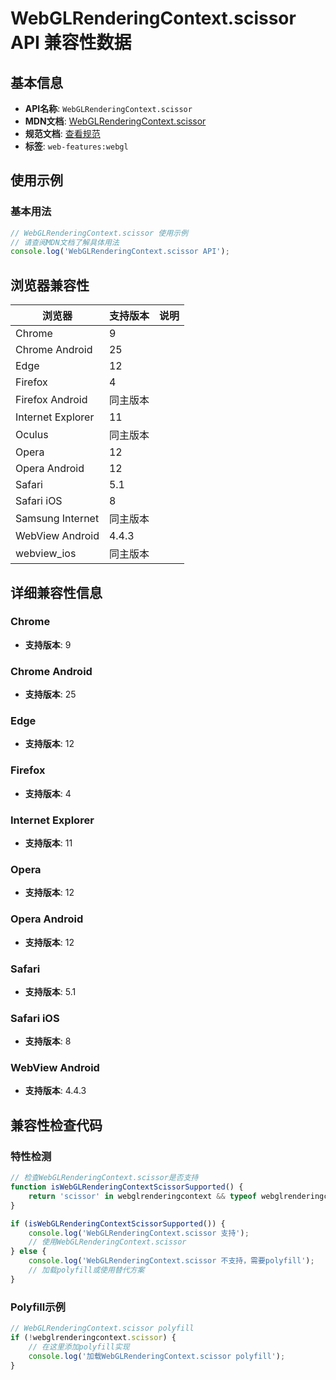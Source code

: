 # WebGLRenderingContext.scissor API 兼容性数据

## 基本信息

- **API名称**: `WebGLRenderingContext.scissor`
- **MDN文档**: [WebGLRenderingContext.scissor](https://developer.mozilla.org/docs/Web/API/WebGLRenderingContext/scissor)
- **规范文档**: [查看规范](https://registry.khronos.org/webgl/specs/latest/1.0/#5.14.4)
- **标签**: `web-features:webgl`

## 使用示例

### 基本用法

```javascript
// WebGLRenderingContext.scissor 使用示例
// 请查阅MDN文档了解具体用法
console.log('WebGLRenderingContext.scissor API');
```

## 浏览器兼容性

| 浏览器 | 支持版本 | 说明 |
|--------|----------|------|
| Chrome | 9 |  |
| Chrome Android | 25 |  |
| Edge | 12 |  |
| Firefox | 4 |  |
| Firefox Android | 同主版本 |  |
| Internet Explorer | 11 |  |
| Oculus | 同主版本 |  |
| Opera | 12 |  |
| Opera Android | 12 |  |
| Safari | 5.1 |  |
| Safari iOS | 8 |  |
| Samsung Internet | 同主版本 |  |
| WebView Android | 4.4.3 |  |
| webview_ios | 同主版本 |  |

## 详细兼容性信息

### Chrome

- **支持版本**: 9

### Chrome Android

- **支持版本**: 25

### Edge

- **支持版本**: 12

### Firefox

- **支持版本**: 4

### Internet Explorer

- **支持版本**: 11

### Opera

- **支持版本**: 12

### Opera Android

- **支持版本**: 12

### Safari

- **支持版本**: 5.1

### Safari iOS

- **支持版本**: 8

### WebView Android

- **支持版本**: 4.4.3

## 兼容性检查代码

### 特性检测

```javascript
// 检查WebGLRenderingContext.scissor是否支持
function isWebGLRenderingContextScissorSupported() {
    return 'scissor' in webglrenderingcontext && typeof webglrenderingcontext.scissor === 'function';
}

if (isWebGLRenderingContextScissorSupported()) {
    console.log('WebGLRenderingContext.scissor 支持');
    // 使用WebGLRenderingContext.scissor
} else {
    console.log('WebGLRenderingContext.scissor 不支持，需要polyfill');
    // 加载polyfill或使用替代方案
}
```

### Polyfill示例

```javascript
// WebGLRenderingContext.scissor polyfill
if (!webglrenderingcontext.scissor) {
    // 在这里添加polyfill实现
    console.log('加载WebGLRenderingContext.scissor polyfill');
}
```

